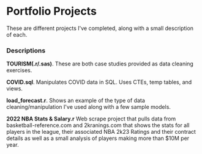 # Portfolio Projects

These are different projects I've completed, along with a small description of each.


### Descriptions

**TOURISM(.r/.sas)**. These are both case studies provided as data cleaning exercises.

**COVID.sql**. Manipulates COVID data in SQL. Uses CTEs, temp tables, and views.

**load_forecast.r**. Shows an example of the type of data cleaning/manipulation I've used along with a few sample models.

**2022 NBA Stats & Salary.r** Web scrape project that pulls data from basketball-reference.com and 2kranings.com that shows the stats for all players in the league, their associated NBA 2k23 Ratings and their contract details as well as a small analysis of players making more than $10M per year.
